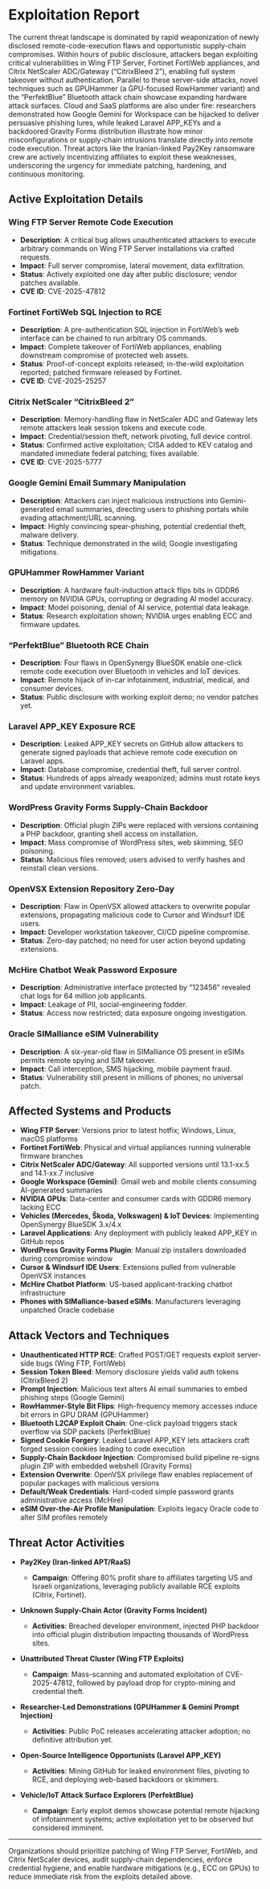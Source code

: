 # Exploitation Report

The current threat landscape is dominated by rapid weaponization of newly disclosed remote-code-execution flaws and opportunistic supply-chain compromises. Within hours of public disclosure, attackers began exploiting critical vulnerabilities in Wing FTP Server, Fortinet FortiWeb appliances, and Citrix NetScaler ADC/Gateway (“CitrixBleed 2”), enabling full system takeover without authentication. Parallel to these server-side attacks, novel techniques such as GPUHammer (a GPU-focused RowHammer variant) and the “PerfektBlue” Bluetooth attack chain showcase expanding hardware attack surfaces. Cloud and SaaS platforms are also under fire: researchers demonstrated how Google Gemini for Workspace can be hijacked to deliver persuasive phishing lures, while leaked Laravel APP_KEYs and a backdoored Gravity Forms distribution illustrate how minor misconfigurations or supply-chain intrusions translate directly into remote code execution. Threat actors like the Iranian-linked Pay2Key ransomware crew are actively incentivizing affiliates to exploit these weaknesses, underscoring the urgency for immediate patching, hardening, and continuous monitoring.

## Active Exploitation Details

### Wing FTP Server Remote Code Execution
- **Description**: A critical bug allows unauthenticated attackers to execute arbitrary commands on Wing FTP Server installations via crafted requests.
- **Impact**: Full server compromise, lateral movement, data exfiltration.
- **Status**: Actively exploited one day after public disclosure; vendor patches available.
- **CVE ID**: CVE-2025-47812

### Fortinet FortiWeb SQL Injection to RCE
- **Description**: A pre-authentication SQL injection in FortiWeb’s web interface can be chained to run arbitrary OS commands.
- **Impact**: Complete takeover of FortiWeb appliances, enabling downstream compromise of protected web assets.
- **Status**: Proof-of-concept exploits released; in-the-wild exploitation reported; patched firmware released by Fortinet.
- **CVE ID**: CVE-2025-25257

### Citrix NetScaler “CitrixBleed 2”
- **Description**: Memory-handling flaw in NetScaler ADC and Gateway lets remote attackers leak session tokens and execute code.
- **Impact**: Credential/session theft, network pivoting, full device control.
- **Status**: Confirmed active exploitation; CISA added to KEV catalog and mandated immediate federal patching; fixes available.
- **CVE ID**: CVE-2025-5777

### Google Gemini Email Summary Manipulation
- **Description**: Attackers can inject malicious instructions into Gemini-generated email summaries, directing users to phishing portals while evading attachment/URL scanning.
- **Impact**: Highly convincing spear-phishing, potential credential theft, malware delivery.
- **Status**: Technique demonstrated in the wild; Google investigating mitigations.

### GPUHammer RowHammer Variant
- **Description**: A hardware fault-induction attack flips bits in GDDR6 memory on NVIDIA GPUs, corrupting or degrading AI model accuracy.
- **Impact**: Model poisoning, denial of AI service, potential data leakage.
- **Status**: Research exploitation shown; NVIDIA urges enabling ECC and firmware updates.

### “PerfektBlue” Bluetooth RCE Chain
- **Description**: Four flaws in OpenSynergy BlueSDK enable one-click remote code execution over Bluetooth in vehicles and IoT devices.
- **Impact**: Remote hijack of in-car infotainment, industrial, medical, and consumer devices.
- **Status**: Public disclosure with working exploit demo; no vendor patches yet.

### Laravel APP_KEY Exposure RCE
- **Description**: Leaked APP_KEY secrets on GitHub allow attackers to generate signed payloads that achieve remote code execution on Laravel apps.
- **Impact**: Database compromise, credential theft, full server control.
- **Status**: Hundreds of apps already weaponized; admins must rotate keys and update environment variables.

### WordPress Gravity Forms Supply-Chain Backdoor
- **Description**: Official plugin ZIPs were replaced with versions containing a PHP backdoor, granting shell access on installation.
- **Impact**: Mass compromise of WordPress sites, web skimming, SEO poisoning.
- **Status**: Malicious files removed; users advised to verify hashes and reinstall clean versions.

### OpenVSX Extension Repository Zero-Day
- **Description**: Flaw in OpenVSX allowed attackers to overwrite popular extensions, propagating malicious code to Cursor and Windsurf IDE users.
- **Impact**: Developer workstation takeover, CI/CD pipeline compromise.
- **Status**: Zero-day patched; no need for user action beyond updating extensions.

### McHire Chatbot Weak Password Exposure
- **Description**: Administrative interface protected by “123456” revealed chat logs for 64 million job applicants.
- **Impact**: Leakage of PII, social-engineering fodder.
- **Status**: Access now restricted; data exposure ongoing investigation.

### Oracle SIMalliance eSIM Vulnerability
- **Description**: A six-year-old flaw in SIMalliance OS present in eSIMs permits remote spying and SIM takeover.
- **Impact**: Call interception, SMS hijacking, mobile payment fraud.
- **Status**: Vulnerability still present in millions of phones; no universal patch.

## Affected Systems and Products

- **Wing FTP Server**: Versions prior to latest hotfix; Windows, Linux, macOS platforms  
- **Fortinet FortiWeb**: Physical and virtual appliances running vulnerable firmware branches  
- **Citrix NetScaler ADC/Gateway**: All supported versions until 13.1-xx.5 and 14.1-xx.7 inclusive  
- **Google Workspace (Gemini)**: Gmail web and mobile clients consuming AI-generated summaries  
- **NVIDIA GPUs**: Data-center and consumer cards with GDDR6 memory lacking ECC  
- **Vehicles (Mercedes, Škoda, Volkswagen) & IoT Devices**: Implementing OpenSynergy BlueSDK 3.x/4.x  
- **Laravel Applications**: Any deployment with publicly leaked APP_KEY in GitHub repos  
- **WordPress Gravity Forms Plugin**: Manual zip installers downloaded during compromise window  
- **Cursor & Windsurf IDE Users**: Extensions pulled from vulnerable OpenVSX instances  
- **McHire Chatbot Platform**: US-based applicant-tracking chatbot infrastructure  
- **Phones with SIMalliance-based eSIMs**: Manufacturers leveraging unpatched Oracle codebase  

## Attack Vectors and Techniques

- **Unauthenticated HTTP RCE**: Crafted POST/GET requests exploit server-side bugs (Wing FTP, FortiWeb)  
- **Session Token Bleed**: Memory disclosure yields valid auth tokens (CitrixBleed 2)  
- **Prompt Injection**: Malicious text alters AI email summaries to embed phishing steps (Google Gemini)  
- **RowHammer-Style Bit Flips**: High-frequency memory accesses induce bit errors in GPU DRAM (GPUHammer)  
- **Bluetooth L2CAP Exploit Chain**: One-click payload triggers stack overflow via SDP packets (PerfektBlue)  
- **Signed Cookie Forgery**: Leaked Laravel APP_KEY lets attackers craft forged session cookies leading to code execution  
- **Supply-Chain Backdoor Injection**: Compromised build pipeline re-signs plugin ZIP with embedded webshell (Gravity Forms)  
- **Extension Overwrite**: OpenVSX privilege flaw enables replacement of popular packages with malicious versions  
- **Default/Weak Credentials**: Hard-coded simple password grants administrative access (McHire)  
- **eSIM Over-the-Air Profile Manipulation**: Exploits legacy Oracle code to alter SIM profiles remotely  

## Threat Actor Activities

- **Pay2Key (Iran-linked APT/RaaS)**  
  - **Campaign**: Offering 80% profit share to affiliates targeting US and Israeli organizations, leveraging publicly available RCE exploits (Citrix, Fortinet).  

- **Unknown Supply-Chain Actor (Gravity Forms Incident)**  
  - **Activities**: Breached developer environment, injected PHP backdoor into official plugin distribution impacting thousands of WordPress sites.  

- **Unattributed Threat Cluster (Wing FTP Exploits)**  
  - **Campaign**: Mass-scanning and automated exploitation of CVE-2025-47812, followed by payload drop for crypto-mining and credential theft.  

- **Researcher-Led Demonstrations (GPUHammer & Gemini Prompt Injection)**  
  - **Activities**: Public PoC releases accelerating attacker adoption; no definitive attribution yet.  

- **Open-Source Intelligence Opportunists (Laravel APP_KEY)**  
  - **Activities**: Mining GitHub for leaked environment files, pivoting to RCE, and deploying web-based backdoors or skimmers.  

- **Vehicle/IoT Attack Surface Explorers (PerfektBlue)**  
  - **Campaign**: Early exploit demos showcase potential remote hijacking of infotainment systems; active exploitation yet to be observed but considered imminent.  

---

Organizations should prioritize patching of Wing FTP Server, FortiWeb, and Citrix NetScaler devices, audit supply-chain dependencies, enforce credential hygiene, and enable hardware mitigations (e.g., ECC on GPUs) to reduce immediate risk from the exploits detailed above.